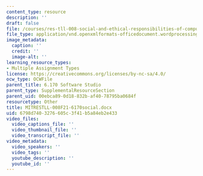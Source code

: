 ```yaml
---
content_type: resource
description: ''
draft: false
file: /courses/res-tll-008-social-and-ethical-responsibilities-of-computing-serc/6798d7403276605c3f41b5a84eb2e433_MITRESTLL-008F21-6170social.docx
file_type: application/vnd.openxmlformats-officedocument.wordprocessingml.document
image_metadata:
  caption: ''
  credit: ''
  image-alt: ''
learning_resource_types:
- Multiple Assignment Types
license: https://creativecommons.org/licenses/by-nc-sa/4.0/
ocw_type: OCWFile
parent_title: 6.170 Software Studio
parent_type: SupplementalResourceSection
parent_uid: 00ebca89-0d18-832b-af40-78795ba0684f
resourcetype: Other
title: MITRESTLL-008F21-6170social.docx
uid: 6798d740-3276-605c-3f41-b5a84eb2e433
video_files:
  video_captions_file: ''
  video_thumbnail_file: ''
  video_transcript_file: ''
video_metadata:
  video_speakers: ''
  video_tags: ''
  youtube_description: ''
  youtube_id: ''
---
```

